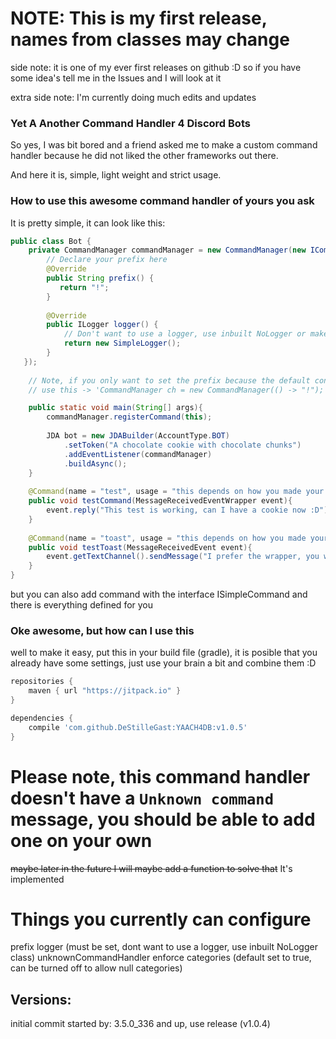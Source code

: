 # NOTE: This is my first release, names from classes may change
side note: it is one of my ever first releases on github :D
so if you have some idea's tell me in the Issues and I will look at it

extra side note: I'm currently doing much edits and updates

### Yet A Another Command Handler 4 Discord Bots
So yes, I was bit bored and a friend asked me to make a custom command handler because he did not liked the other frameworks out there.

And here it is, simple, light weight and strict usage.

### How to use this awesome command handler of yours you ask
It is pretty simple, it can look like this:

```java
public class Bot {
    private CommandManager commandManager = new CommandManager(new ICommandHandlerConfig() {
        // Declare your prefix here
        @Override 
        public String prefix() {
           return "!";
        }
        
        @Override
        public ILogger logger() {
            // Don't want to use a logger, use inbuilt NoLogger or make/use your own
            return new SimpleLogger();
        }
   });
    
    // Note, if you only want to set the prefix because the default config is fine?
    // use this -> 'CommandManager ch = new CommandManager(() -> "!");'

    public static void main(String[] args){
        commandManager.registerCommand(this);
        
        JDA bot = new JDABuilder(AccountType.BOT)
            .setToken("A chocolate cookie with chocolate chunks")
            .addEventListener(commandManager)
            .buildAsync();
    }
    
    @Command(name = "test", usage = "this depends on how you made your help command")
    public void testCommand(MessageReceivedEventWrapper event){
        event.reply("This test is working, can I have a cookie now :D");
    }
    
    @Command(name = "toast", usage = "this depends on how you made your help command")
    public void testToast(MessageReceivedEvent event){
        event.getTextChannel().sendMessage("I prefer the wrapper, you wont forget the queue or complete function every time").complete();
    }
}
```

but you can also add command with the interface ISimpleCommand and there is everything defined for you

### Oke awesome, but how can I use this
well to make it easy, put this in your build file (gradle), it is posible that you already have some settings, just use your brain a bit and combine them :D
```gradle
repositories {
    maven { url "https://jitpack.io" }
}

dependencies {
    compile 'com.github.DeStilleGast:YAACH4DB:v1.0.5'
}
```

# Please note, this command handler doesn't have a `Unknown command` message, you should be able to add one on your own
~~maybe later in the future I will maybe add a function to solve that~~
It's implemented

# Things you currently can configure
prefix
logger (must be set, dont want to use a logger, use inbuilt NoLogger class)
unknownCommandHandler
enforce categories (default set to true, can be turned off to allow null categories)


## Versions:
initial commit started by: 3.5.0_336 and up, use release (v1.0.4) 
